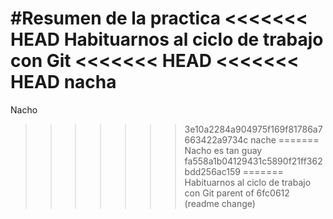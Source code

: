 #Resumen de la practica
<<<<<<< HEAD
Habituarnos al ciclo de trabajo con Git
<<<<<<< HEAD
<<<<<<< HEAD
nacha
=======
Nacho
>>>>>>> 3e10a2284a904975f169f81786a7663422a9734c
nache
=======
Nacho es tan guay
>>>>>>> fa558a1b04129431c5890f21ff362bdd256ac159
=======
Habituarnos al ciclo de trabajo con Git
>>>>>>> parent of 6fc0612 (readme change)
